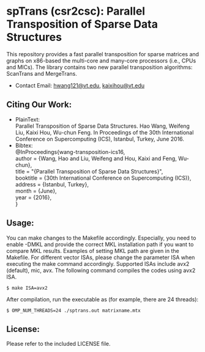 # spTrans (csr2csc): Parallel Transposition of Sparse Data Structures
This repository provides a fast parallel transposition for sparse matrices and graphs on x86-based the multi-core and many-core processors (i.e., CPUs and MICs). The library contains two new parallel transposition algorithms: ScanTrans and MergeTrans. 

* Contact Email: hwang121@vt.edu, kaixihou@vt.edu


## Citing Our Work:
* PlainText:  
Parallel Transposition of Sparse Data Structures. 
Hao Wang, Weifeng Liu, Kaixi Hou, Wu-chun Feng.
In Proceedings of the 30th International Conference on Supercomputing (ICS), 
Istanbul, Turkey, 
June 2016.
* Bibtex:  
@InProceedings{wang-transposition-ics16,  
	author =	{Wang, Hao and Liu, Weifeng and Hou, Kaixi and Feng, Wu-chun},  
	title = 	"{Parallel Transposition of Sparse Data Structures}",  
	booktitle =	{30th International Conference on Supercomputing (ICS)},  
	address =	{Istanbul, Turkey},  
	month =	{June},  
	year =	{2016},  
}

## Usage:
You can make changes to the Makefile accordingly. Especially, you need to enable -DMKL and provide the correct 
MKL installation path if you want to compare MKL results. Examples of setting MKL path are given in the Makefile.
For different vector ISAs, please change the parameter ISA when executing the make command accordingly. Supported ISAs include avx2 (default), mic, avx. The following command compiles the codes using avx2 ISA.
```
$ make ISA=avx2
```
After compilation, run the executable as (for example, there are 24 threads):
```
$ OMP_NUM_THREADS=24 ./sptrans.out matrixname.mtx
```

## License: 
Please refer to the included LICENSE file.
